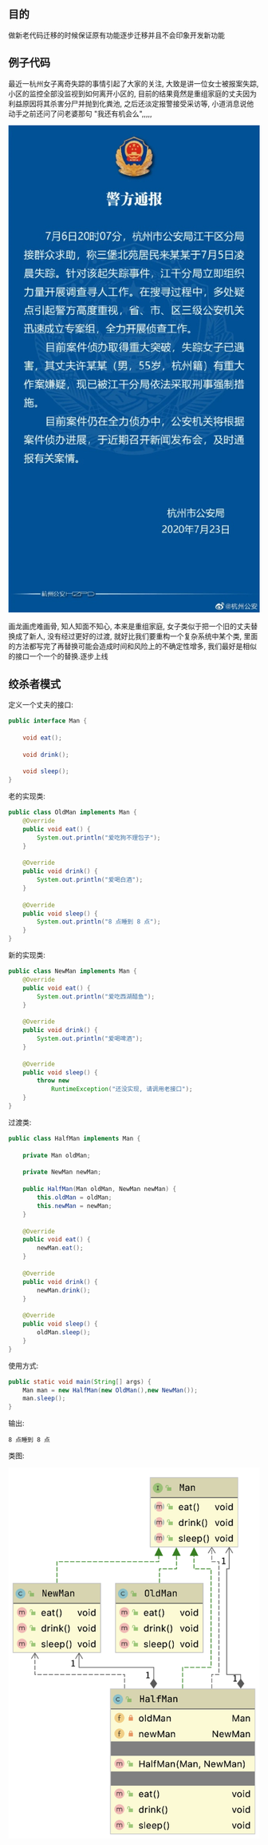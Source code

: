 ## 目的

做新老代码迁移的时候保证原有功能逐步迁移并且不会印象开发新功能

## 例子代码

最近一杭州女子离奇失踪的事情引起了大家的关注, 大致是讲一位女士被报案失踪, 小区的监控全部没监视到如何离开小区的, 目前的结果竟然是重组家庭的丈夫因为利益原因将其杀害分尸并抛到化粪池, 之后还淡定报警接受采访等, 小道消息说他动手之前还问了问老婆那句 "我还有机会么",,,,,

![](/assets/2020072500.png)

画龙画虎难画骨, 知人知面不知心, 本来是重组家庭, 女子类似于把一个旧的丈夫替换成了新人, 没有经过更好的过渡, 就好比我们要重构一个复杂系统中某个类, 里面的方法都写完了再替换可能会造成时间和风险上的不确定性增多, 我们最好是相似的接口一个一个的替换.逐步上线

## 绞杀者模式

定义一个丈夫的接口:

```java
public interface Man {

    void eat();

    void drink();

    void sleep();
}
```

老的实现类:

```java
public class OldMan implements Man {
    @Override
    public void eat() {
        System.out.println("爱吃狗不理包子");
    }

    @Override
    public void drink() {
        System.out.println("爱喝白酒");
    }

    @Override
    public void sleep() {
        System.out.println("8 点睡到 8 点");
    }
}
```

新的实现类:

```java
public class NewMan implements Man {
    @Override
    public void eat() {
        System.out.println("爱吃西湖醋鱼");
    }

    @Override
    public void drink() {
        System.out.println("爱喝啤酒");
    }

    @Override
    public void sleep() {
        throw new 
            RuntimeException("还没实现, 请调用老接口");
    }
}
```

过渡类:

```java
public class HalfMan implements Man {

    private Man oldMan;

    private NewMan newMan;

    public HalfMan(Man oldMan, NewMan newMan) {
        this.oldMan = oldMan;
        this.newMan = newMan;
    }

    @Override
    public void eat() {
        newMan.eat();
    }

    @Override
    public void drink() {
        newMan.drink();
    }

    @Override
    public void sleep() {
        oldMan.sleep();
    }
}
```

使用方式:

```java
public static void main(String[] args) {
    Man man = new HalfMan(new OldMan(),new NewMan());
    man.sleep();
}
```

输出:

```
8 点睡到 8 点
```

类图:

![](/assets/2020072501.png)

